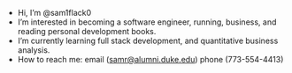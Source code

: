 - Hi, I’m @sam1flack0
- I’m interested in becoming a software engineer, running, business, and reading personal development books.
- I’m currently learning full stack development, and quantitative business analysis.
- How to reach me: email (samr@alumni.duke.edu) phone (773-554-4413)
